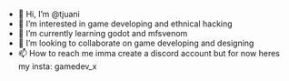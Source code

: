 - 👋 Hi, I’m @tjuani
- 👀 I’m interested in game developing and ethnical hacking
- 🌱 I’m currently learning godot and mfsvenom
- 💞️ I’m looking to collaborate on game developing and designing
- 📫 How to reach me imma create a discord account but for now heres my insta: gamedev_x

<!---
tjuani/tjuani is a ✨ special ✨ repository because its `README.md` (this file) appears on your GitHub profile.
You can click the Preview link to take a look at your changes.
--->
